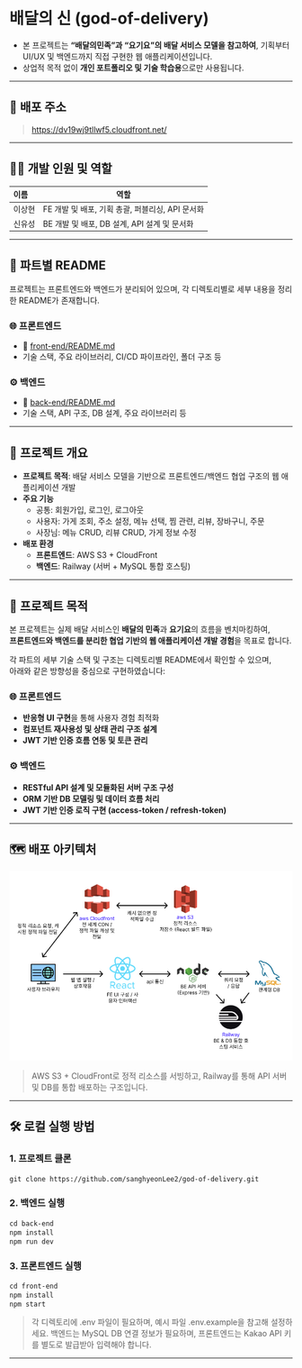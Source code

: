 # 배달의 신 (god-of-delivery)

- 본 프로젝트는 **“배달의민족”과 “요기요”의 배달 서비스 모델을 참고하여**, 기획부터 UI/UX 및 백엔드까지 직접 구현한 웹 애플리케이션입니다.
- 상업적 목적 없이 **개인 포트폴리오 및 기술 학습용**으로만 사용됩니다.

---

## 🚀 배포 주소

> https://dv19wj9tllwf5.cloudfront.net/
---

## 👨‍💻 개발 인원 및 역할

| 이름  | 역할                               |
|:----|----------------------------------|
| 이상현 | FE 개발 및 배포, 기획 총괄, 퍼블리싱, API 문서화 |
| 신유성 | BE 개발 및 배포, DB 설계, API 설계 및 문서화  |

---

## 📂 파트별 README

 프로젝트는 프론트엔드와 백엔드가 분리되어 있으며, 각 디렉토리별로 세부 내용을 정리한 README가 존재합니다.

### 🌐 프론트엔드

- 🔗 [front-end/README.md](https://github.com/sanghyeonLee2/god-of-delivery/blob/develop/front-end/README.md)
- 기술 스택, 주요 라이브러리, CI/CD 파이프라인, 폴더 구조 등

### ⚙️ 백엔드

- 🔗 [back-end/README.md](https://github.com/sanghyeonLee2/god-of-delivery/blob/develop/back-end/README.md)
- 기술 스택, API 구조, DB 설계, 주요 라이브러리 등

---

## 🧭 프로젝트 개요

- **프로젝트 목적**: 배달 서비스 모델을 기반으로 프론트엔드/백엔드 협업 구조의 웹 애플리케이션 개발
- **주요 기능**
    - 공통: 회원가입, 로그인, 로그아웃
    - 사용자: 가게 조회, 주소 설정, 메뉴 선택, 찜 관련, 리뷰, 장바구니, 주문
    - 사장님: 메뉴 CRUD, 리뷰 CRUD, 가게 정보 수정
- **배포 환경**
    - **프론트엔드**: AWS S3 + CloudFront
    - **백엔드**: Railway (서버 + MySQL 통합 호스팅)

---

## 🎯 프로젝트 목적

 본 프로젝트는 실제 배달 서비스인 **배달의 민족**과 **요기요**의 흐름을 벤치마킹하여,  
**프론트엔드와 백엔드를 분리한 협업 기반의 웹 애플리케이션 개발 경험**을 목표로 합니다.

 각 파트의 세부 기술 스택 및 구조는 디렉토리별 README에서 확인할 수 있으며,  
아래와 같은 방향성을 중심으로 구현하였습니다:

### 🌐 프론트엔드

- **반응형 UI 구현**을 통해 사용자 경험 최적화
- **컴포넌트 재사용성 및 상태 관리 구조 설계**
- **JWT 기반 인증 흐름 연동 및 토큰 관리**

### ⚙️ 백엔드

- **RESTful API 설계 및 모듈화된 서버 구조 구성**
- **ORM 기반 DB 모델링 및 데이터 흐름 처리**
- **JWT 기반 인증 로직 구현 (access-token / refresh-token)**
---

## 🗺️ 배포 아키텍처

![배포 아키텍처](assets/architecture.png)
> AWS S3 + CloudFront로 정적 리소스를 서빙하고, Railway를 통해 API 서버 및 DB를 통합 배포하는 구조입니다.
---

## 🛠️ 로컬 실행 방법

### 1. 프로젝트 클론

```
git clone https://github.com/sanghyeonLee2/god-of-delivery.git
```

### 2. 백엔드 실행

```
cd back-end
npm install
npm run dev
```

### 3. 프론트엔드 실행

```
cd front-end
npm install
npm start
```

> 각 디렉토리에 .env 파일이 필요하며, 예시 파일 .env.example을 참고해 설정하세요.
> 백엔드는 MySQL DB 연결 정보가 필요하며, 프론트엔드는 Kakao API 키를 별도로 발급받아 입력해야 합니다.
---
